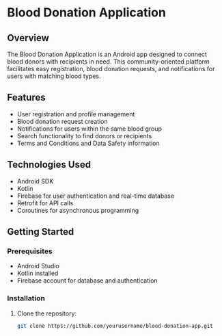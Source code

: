 # Blood Donation Application

## Overview

The Blood Donation Application is an Android app designed to connect blood donors with recipients in need. This community-oriented platform facilitates easy registration, blood donation requests, and notifications for users with matching blood types.

## Features

- User registration and profile management
- Blood donation request creation
- Notifications for users within the same blood group
- Search functionality to find donors or recipients
- Terms and Conditions and Data Safety information

## Technologies Used

- Android SDK
- Kotlin
- Firebase for user authentication and real-time database
- Retrofit for API calls
- Coroutines for asynchronous programming

## Getting Started

### Prerequisites

- Android Studio
- Kotlin installed
- Firebase account for database and authentication

### Installation

1. Clone the repository:
   ```bash
   git clone https://github.com/yourusername/blood-donation-app.git
